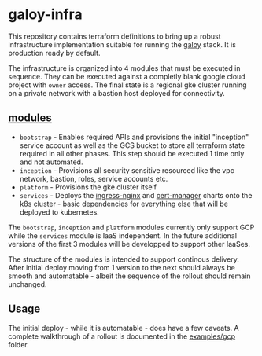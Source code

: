 # galoy-infra

This repository contains terraform definitions to bring up a robust infrastructure implementation suitable for running the [galoy](https://github.com/GaloyMoney/galoy) stack.
It is production ready by default.

The infrastructure is organized into 4 modules that must be executed in sequence.
They can be executed against a completly blank google cloud project with `owner` access.
The final state is a regional gke cluster running on a private network with a bastion host deployed for connectivity.

## [modules](./modules)

- `bootstrap` - Enables required APIs and provisions the initial "inception" service account as well as the GCS bucket to store all terraform state required in all other phases. This step should be executed 1 time only and not automated.
- `inception` - Provisions all security sensitive resourced like the vpc network, bastion, roles, service accounts etc.
- `platform` - Provisions the gke cluster itself
- `services` - Deploys the [ingress-nginx](https://github.com/kubernetes/ingress-nginx) and [cert-manager](https://cert-manager.io/docs/) charts onto the k8s cluster - basic dependencies for everything else that will be deployed to kubernetes.

The `bootstrap`, `inception` and `platform` modules currently only support GCP while the `services` module is IaaS independent.
In the future additional versions of the first 3 modules will be developped to support other IaaSes.

The structure of the modules is intended to support continous delivery.
After initial deploy moving from 1 version to the next should always be smooth and automatable - albeit the sequence of the rollout should remain unchanged.

## Usage

The initial deploy - while it is automatable - does have a few caveats.
A complete walkthrough of a rollout is documented in the [examples/gcp](./examples/gcp) folder.
